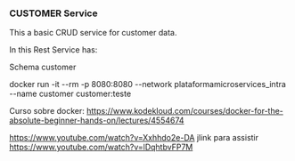 ### CUSTOMER Service    

This a basic CRUD service for customer data.

In this Rest Service has:

Schema customer

docker run -it --rm -p 8080:8080 
--network plataformamicroservices_intra 
--name customer customer:teste


Curso sobre docker:
https://www.kodekloud.com/courses/docker-for-the-absolute-beginner-hands-on/lectures/4554674


https://www.youtube.com/watch?v=Xxhhdo2e-DA
jlink para assistir
https://www.youtube.com/watch?v=lDqhtbvFP7M

